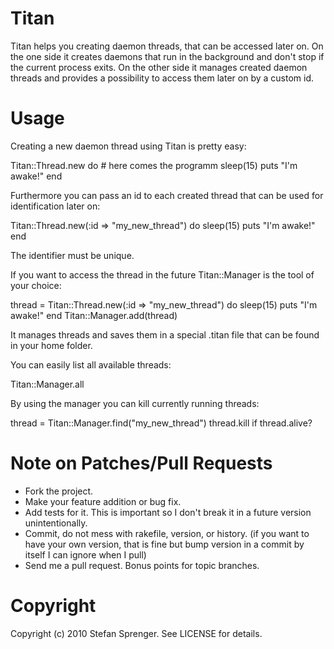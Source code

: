 Titan
======

Titan helps you creating daemon threads, that can be accessed later on. On the one side it creates daemons that run in the background and don't stop if the current process exits. On the other
side it manages created daemon threads and provides a possibility to access them later on by a custom id.

Usage
======

Creating a new daemon thread using Titan is pretty easy:

  Titan::Thread.new do
    # here comes the programm
    sleep(15)
    puts "I'm awake!"
  end

Furthermore you can pass an id to each created thread that can be used for identification later on:

  Titan::Thread.new(:id => "my_new_thread") do
    sleep(15)
    puts "I'm awake!"
  end

The identifier must be unique.

If you want to access the thread in the future Titan::Manager is the tool of your choice:

  thread = Titan::Thread.new(:id => "my_new_thread") do
    sleep(15)
    puts "I'm awake!"
  end
  Titan::Manager.add(thread)

It manages threads and saves them in a special .titan file that can be found in your home folder.

You can easily list all available threads:

  Titan::Manager.all

By using the manager you can kill currently running threads:

  thread  = Titan::Manager.find("my_new_thread")
  thread.kill if thread.alive?

Note on Patches/Pull Requests
======

* Fork the project.
* Make your feature addition or bug fix.
* Add tests for it. This is important so I don't break it in a
  future version unintentionally.
* Commit, do not mess with rakefile, version, or history.
  (if you want to have your own version, that is fine but bump version in a commit by itself I can ignore when I pull)
* Send me a pull request. Bonus points for topic branches.

Copyright
======

Copyright (c) 2010 Stefan Sprenger. See LICENSE for details.
